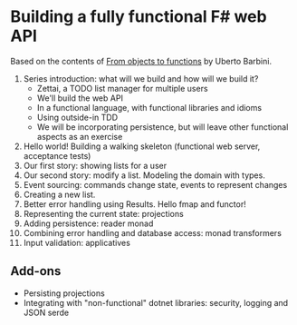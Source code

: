 # Building a fully functional F# web API

Based on the contents of [From objects to functions](https://pragprog.com/titles/uboop/from-objects-to-functions/) by Uberto Barbini.

1. Series introduction: what will we build and how will we build it?
    * Zettai, a TODO list manager for multiple users
    * We'll build the web API
    * In a functional language, with functional libraries and idioms
    * Using outside-in TDD
    * We will be incorporating persistence, but will leave other functional aspects as an exercise
2. Hello world! Building a walking skeleton (functional web server, acceptance tests)
3. Our first story: showing lists for a user
3. Our second story: modify a list. Modeling the domain with types.
4. Event sourcing: commands change state, events to represent changes
5. Creating a new list. 
6. Better error handling using Results. Hello fmap and functor!
7. Representing the current state: projections
8. Adding persistence: reader monad
9. Combining error handling and database access: monad transformers
10. Input validation: applicatives

## Add-ons

* Persisting projections
* Integrating with "non-functional" dotnet libraries: security, logging and JSON serde